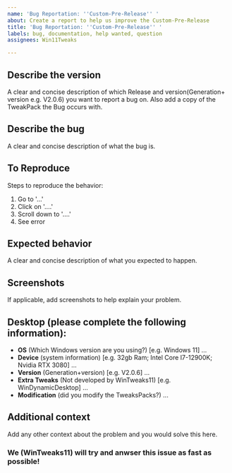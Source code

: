 ```yaml
---
name: 'Bug Reportation: ''Custom-Pre-Release'' '
about: Create a report to help us improve the Custom-Pre-Release
title: 'Bug Reportation: ''Custom-Pre-Release'' '
labels: bug, documentation, help wanted, question
assignees: Win11Tweaks

---
```


## **Describe the version**
A clear and concise description of which Release and version(Generation+ version e.g. V2.0.6) you want to report a bug on. Also add a copy of the TweakPack the Bug occurs with.  

## **Describe the bug**
A clear and concise description of what the bug is.

## **To Reproduce**
Steps to reproduce the behavior:
1. Go to '...'
2. Click on '....'
3. Scroll down to '....'
4. See error

## **Expected behavior**
A clear and concise description of what you expected to happen.

## **Screenshots**
If applicable, add screenshots to help explain your problem.
<br>

## **Desktop (please complete the following information):**
 - **OS** (Which Windows version are you using?) [e.g. Windows 11]
   ...
 - **Device** (system information) [e.g. 32gb Ram; Intel Core I7-12900K; Nvidia RTX 3080]
   ...
 - **Version** (Generation+version) [e.g. V2.0.6]
   ...
 - **Extra Tweaks** (Not developed by WinTweaks11) [e.g. WinDynamicDesktop]
   ...
 - **Modification** (did you modify the TweaksPacks?)
   ...

## **Additional context**
Add any other context about the problem and you would solve this here.
<br>
### We (WinTweaks11) will try and anwser this issue as fast as possible!
